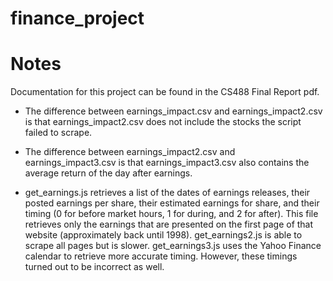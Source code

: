 # finance_project
# Notes
Documentation for this project can be found in the CS488 Final Report pdf.

* The difference between earnings_impact.csv and earnings_impact2.csv is that earnings_impact2.csv does not include the stocks the script failed to scrape.

* The difference between earnings_impact2.csv and earnings_impact3.csv is that earnings_impact3.csv also contains the average return of the day after earnings.

* get_earnings.js retrieves a list of the dates of earnings releases, their posted earnings per share, their estimated earnings for share, and their timing (0 for before market hours, 1 for during, and 2 for after). This file retrieves only the earnings that are presented on the first page of that website (approximately back until 1998). get_earnings2.js is able to scrape all pages but is slower. get_earnings3.js uses the Yahoo Finance calendar to retrieve more accurate timing. However, these timings turned out to be incorrect as well.